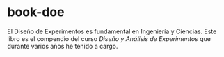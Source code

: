 # book-doe
El Diseño de Experimentos es fundamental en Ingeniería y Ciencias.  Este libro es el compendio del curso _Diseño y Análisis de Experimentos_ que durante varios años he tenido a cargo.
